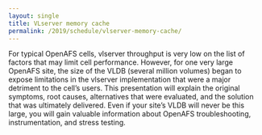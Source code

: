 ```yaml
---
layout: single
title: VLserver memory cache
permalink: /2019/schedule/vlserver-memory-cache/
---
```


For typical OpenAFS cells, vlserver throughput is very low on the list of
factors that may limit cell performance. However, for one very large OpenAFS
site, the size of the VLDB (several million volumes) began to expose
limitations in the vlserver implementation that were a major detriment to the
cell’s users.  This presentation will explain the original symptoms, root
causes, alternatives that were evaluated, and the solution that was ultimately
delivered.  Even if your site’s VLDB will never be this large, you will gain
valuable information about OpenAFS troubleshooting, instrumentation, and stress
testing.
